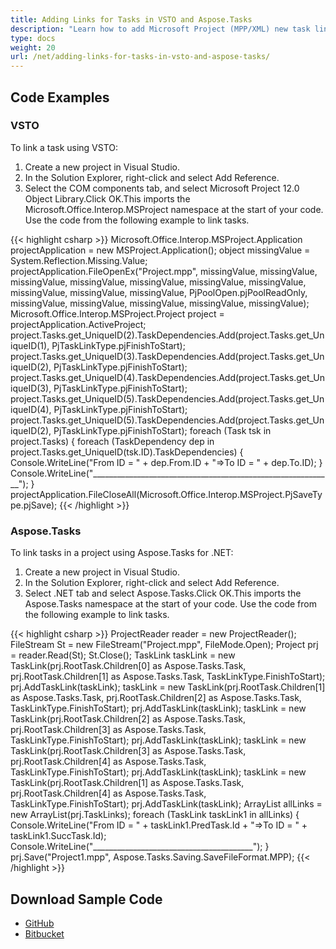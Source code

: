 ```yaml
---
title: Adding Links for Tasks in VSTO and Aspose.Tasks
description: "Learn how to add Microsoft Project (MPP/XML) new task links using Aspose.Tasks for .NET. in comparison with VSTO."
type: docs
weight: 20
url: /net/adding-links-for-tasks-in-vsto-and-aspose-tasks/
---
```


## **Code Examples**

### **VSTO**
To link a task using VSTO:

1. Create a new project in Visual Studio.
2. In the Solution Explorer, right-click and select Add Reference.
3. Select the COM components tab, and select Microsoft Project 12.0 Object Library.Click OK.This imports the Microsoft.Office.Interop.MSProject namespace at the start of your code. Use the code from the following example to link tasks.

{{< highlight csharp >}}
Microsoft.Office.Interop.MSProject.Application projectApplication = new MSProject.Application();
object missingValue = System.Reflection.Missing.Value;
projectApplication.FileOpenEx("Project.mpp",
	missingValue, missingValue, missingValue, missingValue,
	missingValue, missingValue, missingValue, missingValue,
	missingValue, missingValue, PjPoolOpen.pjPoolReadOnly,
	missingValue, missingValue, missingValue, missingValue,
	missingValue);
Microsoft.Office.Interop.MSProject.Project project = projectApplication.ActiveProject;
project.Tasks.get_UniqueID(2).TaskDependencies.Add(project.Tasks.get_UniqueID(1), PjTaskLinkType.pjFinishToStart);
project.Tasks.get_UniqueID(3).TaskDependencies.Add(project.Tasks.get_UniqueID(2), PjTaskLinkType.pjFinishToStart);
project.Tasks.get_UniqueID(4).TaskDependencies.Add(project.Tasks.get_UniqueID(3), PjTaskLinkType.pjFinishToStart);
project.Tasks.get_UniqueID(5).TaskDependencies.Add(project.Tasks.get_UniqueID(4), PjTaskLinkType.pjFinishToStart);
project.Tasks.get_UniqueID(5).TaskDependencies.Add(project.Tasks.get_UniqueID(2), PjTaskLinkType.pjFinishToStart);
foreach (Task tsk in project.Tasks)
{
	foreach (TaskDependency dep in project.Tasks.get_UniqueID(tsk.ID).TaskDependencies)
	{
		Console.WriteLine("From ID = " + dep.From.ID + "=>To ID = " + dep.To.ID);
	}
	Console.WriteLine("____________________________________________________________");
}
projectApplication.FileCloseAll(Microsoft.Office.Interop.MSProject.PjSaveType.pjSave);
{{< /highlight >}}

### **Aspose.Tasks**
To link tasks in a project using Aspose.Tasks for .NET:

1. Create a new project in Visual Studio.
2. In the Solution Explorer, right-click and select Add Reference.
3. Select .NET tab and select Aspose.Tasks.Click OK.This imports the Aspose.Tasks namespace at the start of your code. Use the code from the following example to link tasks.

{{< highlight csharp >}}
ProjectReader reader = new ProjectReader();
FileStream St = new FileStream("Project.mpp", FileMode.Open);
Project prj = reader.Read(St);
St.Close();
TaskLink taskLink = new TaskLink(prj.RootTask.Children[0] as Aspose.Tasks.Task, prj.RootTask.Children[1] as Aspose.Tasks.Task, TaskLinkType.FinishToStart);
prj.AddTaskLink(taskLink);
taskLink = new TaskLink(prj.RootTask.Children[1] as Aspose.Tasks.Task, prj.RootTask.Children[2] as Aspose.Tasks.Task, TaskLinkType.FinishToStart);
prj.AddTaskLink(taskLink);
taskLink = new TaskLink(prj.RootTask.Children[2] as Aspose.Tasks.Task, prj.RootTask.Children[3] as Aspose.Tasks.Task, TaskLinkType.FinishToStart);
prj.AddTaskLink(taskLink);
taskLink = new TaskLink(prj.RootTask.Children[3] as Aspose.Tasks.Task, prj.RootTask.Children[4] as Aspose.Tasks.Task, TaskLinkType.FinishToStart);
prj.AddTaskLink(taskLink);
taskLink = new TaskLink(prj.RootTask.Children[1] as Aspose.Tasks.Task, prj.RootTask.Children[4] as Aspose.Tasks.Task, TaskLinkType.FinishToStart);
prj.AddTaskLink(taskLink);
ArrayList allLinks = new ArrayList(prj.TaskLinks);
foreach (TaskLink taskLink1 in allLinks)
{
	Console.WriteLine("From ID = " + taskLink1.PredTask.Id + "=>To ID = " + taskLink1.SuccTask.Id);
	Console.WriteLine("________________________________________");
}
prj.Save("Project1.mpp", Aspose.Tasks.Saving.SaveFileFormat.MPP);
{{< /highlight >}}

## **Download Sample Code**
- [GitHub](https://github.com/aspose-tasks/Aspose.Tasks-for-.NET/releases/download/AsposeTaskNETVsVSTOProjectv1.1/Adding.Links.for.Tasks.Aspose.Tasks.zip)
- [Bitbucket](https://bitbucket.org/asposemarketplace/aspose-for-vsto/downloads/Adding%20Links%20for%20Tasks%20(Aspose.Tasks).zip)
